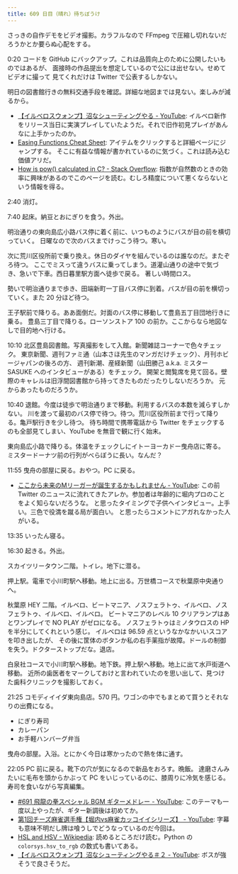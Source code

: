 ```yaml
---
title: 609 日目（晴れ）待ちぼうけ
---
```


さっきの自作デモをビデオ撮影。カラフルなので FFmpeg で圧縮し切れないだろうかとか要らぬ心配をする。

0:20 コードを GitHub にバックアップ。これは品質向上のために公開したいものではあるが、
面接時の作品提出を想定しているので公には出せない。せめてビデオに撮って
見てくれだけは Twitter で公表するしかない。

明日の図書館行きの無料交通手段を確認。詳細な地図までは見ない。楽しみが減るから。

* [【イルベロスウォンプ】沼なシューティングやる - YouTube](https://www.youtube.com/watch?v=uVf7XbNke-A):
  イルベロ新作をリリース当日に実演プレイしていたようだ。それで旧作初見プレイがあんなに上手かったのか。
* [Easing Functions Cheat Sheet](https://easings.net/): アイテムをクリックすると詳細ページにジャンプする。
  そこに有益な情報が書かれているのに気づく。これは読み込む価値アリだ。
* [How is pow() calculated in C? - Stack Overflow](https://stackoverflow.com/questions/40824677/how-is-pow-calculated-in-c):
  指数が自然数のときの効率に興味があるのでこのページを読む。むしろ精度について悪くならないという情報を得る。

2:40 消灯。

7:40 起床。納豆とおにぎりを食う。外出。

明治通りの東向島広小路バス停に着く前に、いつものようにバスが目の前を横切っていく。
日曜なので次のバスまでけっこう待つ。寒い。

次に荒川区役所前で乗り換え。休日のダイヤを組んでいるのは誰なのだ。またぞろ待つ。
ここでミスって違うバスに乗ってしまう。道灌山通りの途中で気づき、急いで下車。西日暮里駅方面へ徒歩で戻る。
著しい時間ロス。

勢いで明治通りまで歩き、田端新町一丁目バス停に到着。バスが目の前を横切っていく。また 20 分ほど待つ。

王子駅前で降りる。ああ面倒だ。対面のバス停に移動して豊島五丁目団地行きに乗る。
豊島三丁目で降りる。ローソンストア 100 の前か。ここからなら地図なしで目的地へ行ける。

10:10 北区豊島図書館。写真撮影をして入館。新聞雑誌コーナーで色々チェック。
東京新聞、週刊ファミ通（山本さほ先生のマンガだけチェック）、月刊ホビージャパンの後ろの方、
週刊新潮、産経新聞（山田勝己 a.k.a. ミスター SASUKE へのインタビューがある）をチェック。
開架と閲覧席を見て回る。壁際のキャレルは旧浮間図書館から持ってきたものだったりしないだろうか。
元からあったものだろうか。

10:40 退館。今度は徒歩で明治通りまで移動。利用するバスの本数を減らすしかない。
川を渡って最初のバス停で待つ。待つ。荒川区役所前まで行って降りる。亀戸駅行きを少し待つ。
待ち時間で携帯電話から Twitter をチェックするのも全部見てしまい、YouTube を無音で観に行く始末。

東向島広小路で降りる。体温をチェックしにイトーヨーカドー曳舟店に寄る。
ミスタードーナツ前の行列がべらぼうに長い。なんだ？

11:55 曳舟の部屋に戻る。おやつ。PC に戻る。

* [ここから未来のMリーガーが誕生するかもしれません - YouTube](https://www.youtube.com/watch?v=q4TQx9ZTGak):
  この前 Twitter のニュースに流れてきたアレか。参加者は年齢的に堀内プロのことをよく知らないだろうな。
  と思ったタイミングで子供へインタビュー。上手い。三色で役満を蹴る局が面白い。
  と思ったらコメントにアガれなかった人がいる。

13:35 いったん寝る。

16:30 起きる。外出。

スカイツリータウン二階。トイレ。地下に潜る。

押上駅。電車で小川町駅へ移動。地上に出る。万世橋コースで秋葉原中央通りへ。

秋葉原 HEY 二階。イルベロ、ビートマニア、ノスフェラトゥ、イルベロ、ノスフェラトゥ、イルベロ、イルベロ。
ビートマニアのレベル 10 クリアランプはあとワンプレイで NO PLAY がゼロになる。
ノスフェラトゥはミノタウロスの HP を半分にしてくれという感じ。
イルベロは 96.59 点というなかなかいいスコアを叩き出したが、
その後に筐体のボタンか私の右手薬指が故障。ドールの制御を失う。ドクターストップだな。退店。

白泉社コースで小川町駅へ移動。地下鉄。押上駅へ移動。地上に出て水戸街道へ移動。
近所の歯医者をマークしておけと言われていたのを思い出して、見つけた歯科クリニックを撮影しておく。

21:25 コモディイイダ東向島店。570 円。ワゴンの中でもまとめて買うとそれなりの出費になる。

* にぎり寿司
* カレーパン
* お手軽ハンバーグ弁当

曳舟の部屋。入浴。とにかく今日は寒かったので熱を体に通す。

22:05 PC 前に戻る。靴下の穴が気になるので新品をおろす。晩飯。
達磨さんみたいに毛布を頭からかぶって PC をいじっているのに、膝周りに冷気を感じる。
寿司を食いながら写真編集。

* [&#x23;691 飛龍の拳スペシャル BGM ギターメドレー - YouTube](https://www.youtube.com/watch?v=6W94pCvzSPc):
  このテーマも一度以上やったが、ギター新調後は初めてか。
* [第1回チーズ麻雀選手権【堀内vs麻雀カッコイイシリーズ】 - YouTube](https://www.youtube.com/watch?v=eMsOk9THKto):
  字幕も意味不明だし牌は喰うしでどうなっているのだ今回は。
* [HSL and HSV - Wikipedia](https://en.wikipedia.org/wiki/HSL_and_HSV):
  読めるところだけ読む。Python の `colorsys.hsv_to_rgb` の数式も書いてある。
* [【イルベロスウォンプ】沼なシューティングやる＃２ - YouTube](https://www.youtube.com/watch?v=bJ1P9jTcqZY):
  ボスが強そうで良さそうだ。
